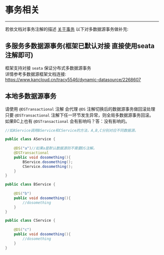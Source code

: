 # 事务相关
- - -
若依文档对事务注解的描述 [关于事务](https://doc.ruoyi.vip/ruoyi/document/htsc.html#%E4%BA%8B%E5%8A%A1%E7%AE%A1%E7%90%86)  以下对多数据源事务做补充:


## 多服务多数据源事务(框架已默认对接 直接使用seata注解即可)

框架支持对接 `seata` 保证分布式多数据源事务<br>
详情参考多数据源框架文档连接: https://www.kancloud.cn/tracy5546/dynamic-datasource/2268607

## 本地多数据源事务
请使用 `@DSTransactional` 注解 会代理 `@DS` 注解切换后的数据源事务做回滚处理<br>
只要 `@DSTransactional` 注解下任一环节发生异常，则全局多数据源事务回滚。<br>
如果BC上也有 `@DSTransactional` 会有影响吗？答：没有影响的。

```java
//如AService调用BService和CService的方法，A,B,C分别对应不同数据源。

public class AService {
    
    @DS("a")//如果a是默认数据源则不需要DS注解。
    @DSTransactional
    public void dosomething(){
        BService.dosomething();
        CService.dosomething();
    }
}

public class BService {
    
    @DS("b")
    public void dosomething(){
        //dosomething
    }
}

public class CService {
    
    @DS("c")
    public void dosomething(){
        //dosomething
    }
}
```

